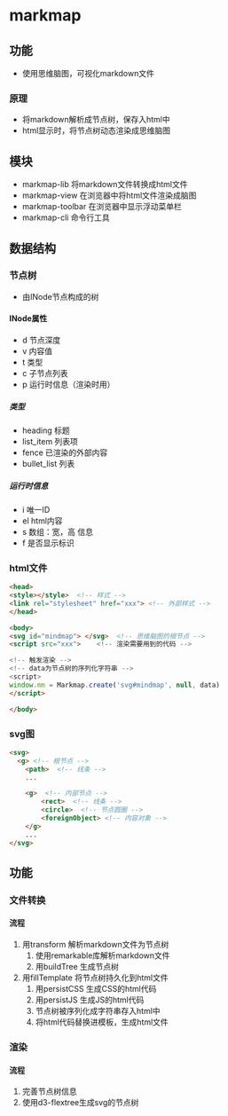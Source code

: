 
# markmap

## 功能
* 使用思维脑图，可视化markdown文件

### 原理
* 将markdown解析成节点树，保存入html中
* html显示时，将节点树动态渲染成思维脑图

## 模块
* markmap-lib 将markdown文件转换成html文件
* markmap-view 在浏览器中将html文件渲染成脑图
* markmap-toolbar 在浏览器中显示浮动菜单栏
* markmap-cli 命令行工具

## 数据结构

### 节点树
* 由INode节点构成的树

#### INode属性
* d 节点深度
* v 内容值
* t 类型
* c 子节点列表
* p 运行时信息（渲染时用）

##### 类型
* heading 标题
* list_item 列表项
* fence 已渲染的外部内容
* bullet_list 列表

##### 运行时信息
* i   唯一ID
* el  html内容
* s   数组：宽，高 信息
* f   是否显示标识

### html文件
```html
<head>
<style></style>  <!-- 样式 -->
<link rel="stylesheet" href="xxx"> <!-- 外部样式 -->
</head>

<body>
<svg id="mindmap"> </svg>  <!-- 思维脑图的根节点 -->
<script src="xxx">    <!-- 渲染需要用到的代码 -->

<!-- 触发渲染 -->
<!-- data为节点树的序列化字符串 -->
<script> 
window.mm = Markmap.create('svg#mindmap', null, data)
</script>

</body>
```

### svg图
```html
<svg>
  <g> <!-- 根节点 -->
    <path>  <!-- 线条 -->
    ...

    <g>  <!-- 内部节点 -->
        <rect>  <!-- 线条 -->
        <circle>  <!-- 节点圆圈 -->
        <foreignObject> <!-- 内容对象 -->
    </g>
    ...
</svg>
```


## 功能

### 文件转换

#### 流程
1. 用transform 解析markdown文件为节点树
    1. 使用remarkable库解析markdown文件
    1. 用buildTree 生成节点树
1. 用fillTemplate 将节点树持久化到html文件
    1. 用persistCSS 生成CSS的html代码
    1. 用persistJS  生成JS的html代码
    1. 节点树被序列化成字符串存入html中
    1. 将html代码替换进模板，生成html文件


### 渲染

#### 流程
1. 完善节点树信息
1. 使用d3-flextree生成svg的节点树